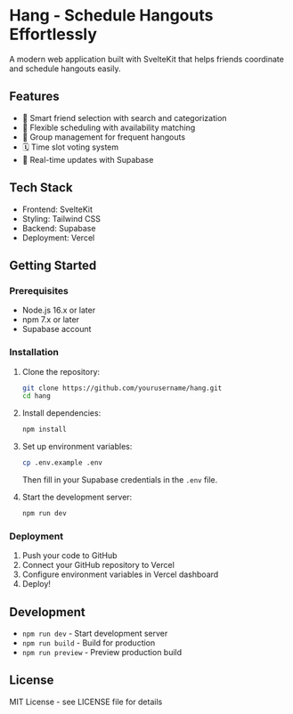# Hang - Schedule Hangouts Effortlessly

A modern web application built with SvelteKit that helps friends coordinate and schedule hangouts easily.

## Features

- 👥 Smart friend selection with search and categorization
- 📅 Flexible scheduling with availability matching
- 👥 Group management for frequent hangouts
- 🗓️ Time slot voting system
- 🔄 Real-time updates with Supabase

## Tech Stack

- Frontend: SvelteKit
- Styling: Tailwind CSS
- Backend: Supabase
- Deployment: Vercel

## Getting Started

### Prerequisites

- Node.js 16.x or later
- npm 7.x or later
- Supabase account

### Installation

1. Clone the repository:
   ```bash
   git clone https://github.com/yourusername/hang.git
   cd hang
   ```

2. Install dependencies:
   ```bash
   npm install
   ```

3. Set up environment variables:
   ```bash
   cp .env.example .env
   ```
   Then fill in your Supabase credentials in the `.env` file.

4. Start the development server:
   ```bash
   npm run dev
   ```

### Deployment

1. Push your code to GitHub
2. Connect your GitHub repository to Vercel
3. Configure environment variables in Vercel dashboard
4. Deploy!

## Development

- `npm run dev` - Start development server
- `npm run build` - Build for production
- `npm run preview` - Preview production build

## License

MIT License - see LICENSE file for details
